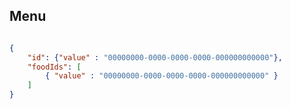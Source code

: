 ## Menu

```csharp
```

```json
{
	"id": {"value" : "00000000-0000-0000-0000-000000000000"},
	"foodIds": [
		{ "value" : "00000000-0000-0000-0000-000000000000" }
	]
}
```
